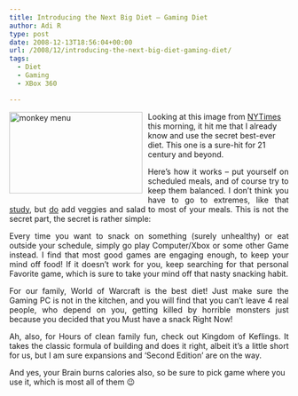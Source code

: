 ```yaml
---
title: Introducing the Next Big Diet – Gaming Diet
author: Adi R
type: post
date: 2008-12-13T18:56:04+00:00
url: /2008/12/introducing-the-next-big-diet-gaming-diet/
tags:
  - Diet
  - Gaming
  - XBox 360

---
```

<a href="https://i0.wp.com/www.adir1.com/uploads/2008/12/monkeymenu.jpg" target="_blank"><img title="monkey menu" style="border-right: 0px; border-top: 0px; display: inline; margin: 0px 10px 5px 0px; border-left: 0px; border-bottom: 0px" height="147" alt="monkey menu" src="https://i1.wp.com/www.adir1.com/uploads/2008/12/monkeymenu-thumb.jpg?resize=240%2C147" width="240" align="left" border="0" data-recalc-dims="1" /></a> Looking at this image from <a title="Monkeys on Calorie Restriction Diet" href="http://graphics8.nytimes.com/images/2006/10/31/health/31aging_graphic_lg.jpg" target="_blank">NYTimes</a> this morning, it hit me that I already know and use the secret best-ever diet. This one is a sure-hit for 21 century and beyond.

<p align="justify">
  Here’s how it works – put yourself on scheduled meals, and of course try to keep them balanced. I don’t think you have to go to extremes, like that <a href="http://www.nytimes.com/2006/10/31/health/nutrition/31agin.html" target="_blank">study</a>, but <u>do</u> add veggies and salad to most of your meals. This is not the secret part, the secret is rather simple:
</p>

<p align="justify">
  Every time you want to snack on something (surely unhealthy) or eat outside your schedule, simply go play Computer/Xbox or some other Game instead. I find that most good games are engaging enough, to keep your mind off food! If it doesn’t work for you, keep searching for that personal Favorite game, which is sure to take your mind off that nasty snacking habit.
</p>

<p align="justify">
  For our family, World of Warcraft is the best diet! Just make sure the Gaming PC is not in the kitchen, and you will find that you can’t leave 4 real people, who depend on you, getting killed by horrible monsters just because you decided that you Must have a snack Right Now!
</p>

<p align="justify">
  Ah, also, for Hours of clean family fun, check out Kingdom of Keflings. It takes the classic formula of building and does it right, albeit it’s a little short for us, but I am sure expansions and ‘Second Edition’ are on the way.
</p>

And yes, your Brain burns calories also, so be sure to pick game where you use it, which is most all of them 😉